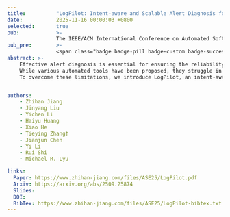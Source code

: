 ```yaml
---
title:          "LogPilot: Intent-aware and Scalable Alert Diagnosis for Large-scale Online Service Systems"
date:           2025-11-16 00:00:03 +0800
selected:       true
pub:            >-
                The IEEE/ACM International Conference on Automated Software Engineering, Seoul, South Korea, Nov 2025.
pub_pre:        >-
                <span class="badge badge-pill badge-custom badge-success">ASE'25</span>
abstract: >-
    Effective alert diagnosis is essential for ensuring the reliability of large-scale online service systems.
    While various automated tools have been proposed, they struggle in practice due to alert-agnostic log scoping and the inability to organize complex data effectively for reasoning.
    To overcome these limitations, we introduce LogPilot, an intent-aware and scalable log-based framework powered by LLMs for automated alert diagnosis.


authors:
    - Zhihan Jiang
    - Jinyang Liu
    - Yichen Li
    - Haiyu Huang
    - Xiao He
    - Tieying Zhang†
    - Jianjun Chen
    - Yi Li
    - Rui Shi
    - Michael R. Lyu

links:
  Paper: https://www.zhihan-jiang.com/files/ASE25/LogPilot.pdf
  Arxiv: https://arxiv.org/abs/2509.25874
  Slides: 
  DOI: 
  BibTex: https://www.zhihan-jiang.com/files/ASE25/LogPilot-bibtex.txt
---
```

